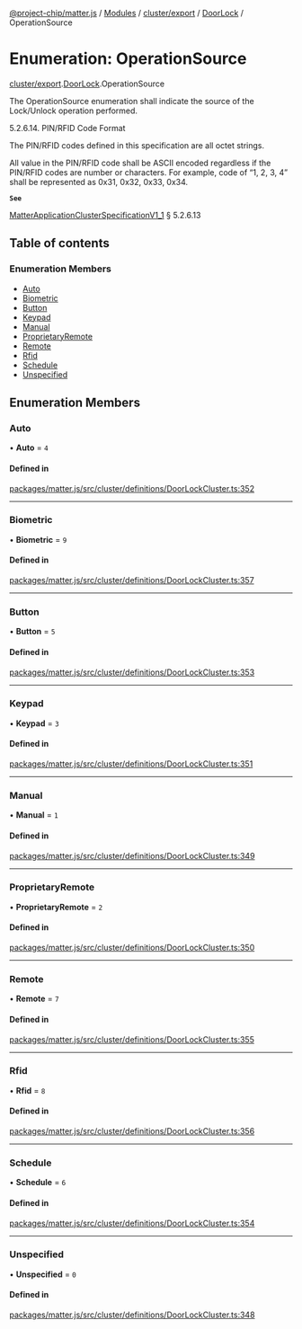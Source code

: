 [@project-chip/matter.js](../README.md) / [Modules](../modules.md) / [cluster/export](../modules/cluster_export.md) / [DoorLock](../modules/cluster_export.DoorLock.md) / OperationSource

# Enumeration: OperationSource

[cluster/export](../modules/cluster_export.md).[DoorLock](../modules/cluster_export.DoorLock.md).OperationSource

The OperationSource enumeration shall indicate the source of the Lock/Unlock operation performed.

5.2.6.14. PIN/RFID Code Format

The PIN/RFID codes defined in this specification are all octet strings.

All value in the PIN/RFID code shall be ASCII encoded regardless if the PIN/RFID codes are number or characters.
For example, code of “1, 2, 3, 4” shall be represented as 0x31, 0x32, 0x33, 0x34.

**`See`**

[MatterApplicationClusterSpecificationV1_1](../interfaces/spec_export.MatterApplicationClusterSpecificationV1_1.md) § 5.2.6.13

## Table of contents

### Enumeration Members

- [Auto](cluster_export.DoorLock.OperationSource.md#auto)
- [Biometric](cluster_export.DoorLock.OperationSource.md#biometric)
- [Button](cluster_export.DoorLock.OperationSource.md#button)
- [Keypad](cluster_export.DoorLock.OperationSource.md#keypad)
- [Manual](cluster_export.DoorLock.OperationSource.md#manual)
- [ProprietaryRemote](cluster_export.DoorLock.OperationSource.md#proprietaryremote)
- [Remote](cluster_export.DoorLock.OperationSource.md#remote)
- [Rfid](cluster_export.DoorLock.OperationSource.md#rfid)
- [Schedule](cluster_export.DoorLock.OperationSource.md#schedule)
- [Unspecified](cluster_export.DoorLock.OperationSource.md#unspecified)

## Enumeration Members

### Auto

• **Auto** = ``4``

#### Defined in

[packages/matter.js/src/cluster/definitions/DoorLockCluster.ts:352](https://github.com/project-chip/matter.js/blob/16d5b0d/packages/matter.js/src/cluster/definitions/DoorLockCluster.ts#L352)

___

### Biometric

• **Biometric** = ``9``

#### Defined in

[packages/matter.js/src/cluster/definitions/DoorLockCluster.ts:357](https://github.com/project-chip/matter.js/blob/16d5b0d/packages/matter.js/src/cluster/definitions/DoorLockCluster.ts#L357)

___

### Button

• **Button** = ``5``

#### Defined in

[packages/matter.js/src/cluster/definitions/DoorLockCluster.ts:353](https://github.com/project-chip/matter.js/blob/16d5b0d/packages/matter.js/src/cluster/definitions/DoorLockCluster.ts#L353)

___

### Keypad

• **Keypad** = ``3``

#### Defined in

[packages/matter.js/src/cluster/definitions/DoorLockCluster.ts:351](https://github.com/project-chip/matter.js/blob/16d5b0d/packages/matter.js/src/cluster/definitions/DoorLockCluster.ts#L351)

___

### Manual

• **Manual** = ``1``

#### Defined in

[packages/matter.js/src/cluster/definitions/DoorLockCluster.ts:349](https://github.com/project-chip/matter.js/blob/16d5b0d/packages/matter.js/src/cluster/definitions/DoorLockCluster.ts#L349)

___

### ProprietaryRemote

• **ProprietaryRemote** = ``2``

#### Defined in

[packages/matter.js/src/cluster/definitions/DoorLockCluster.ts:350](https://github.com/project-chip/matter.js/blob/16d5b0d/packages/matter.js/src/cluster/definitions/DoorLockCluster.ts#L350)

___

### Remote

• **Remote** = ``7``

#### Defined in

[packages/matter.js/src/cluster/definitions/DoorLockCluster.ts:355](https://github.com/project-chip/matter.js/blob/16d5b0d/packages/matter.js/src/cluster/definitions/DoorLockCluster.ts#L355)

___

### Rfid

• **Rfid** = ``8``

#### Defined in

[packages/matter.js/src/cluster/definitions/DoorLockCluster.ts:356](https://github.com/project-chip/matter.js/blob/16d5b0d/packages/matter.js/src/cluster/definitions/DoorLockCluster.ts#L356)

___

### Schedule

• **Schedule** = ``6``

#### Defined in

[packages/matter.js/src/cluster/definitions/DoorLockCluster.ts:354](https://github.com/project-chip/matter.js/blob/16d5b0d/packages/matter.js/src/cluster/definitions/DoorLockCluster.ts#L354)

___

### Unspecified

• **Unspecified** = ``0``

#### Defined in

[packages/matter.js/src/cluster/definitions/DoorLockCluster.ts:348](https://github.com/project-chip/matter.js/blob/16d5b0d/packages/matter.js/src/cluster/definitions/DoorLockCluster.ts#L348)
